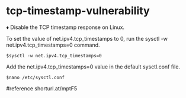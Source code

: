 # tcp-timestamp-vulnerability

♦ Disable the TCP timestamp response on Linux.


To set the value of net.ipv4.tcp_timestamps to 0, run the sysctl -w net.ipv4.tcp_timestamps=0 command.

    $sysctl -w net.ipv4.tcp_timestamps=0
    
Add the net.ipv4.tcp_timestamps=0 value in the default sysctl.conf file.

    $nano /etc/sysctl.conf


#reference
shorturl.at/mptF5
